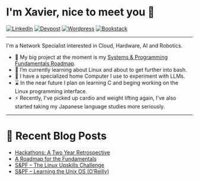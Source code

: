 # I'm Xavier, nice to meet you 👋
[![LinkedIn](https://img.shields.io/badge/LinkedIn-0077B5?style=for-the-badge&logo=linkedin&logoColor=white)](https://www.linkedin.com/in/xavierjmoreno)
[![Devpost](https://img.shields.io/badge/Devpost-003E54?style=for-the-badge&logo=Devpost&logoColor=white)](https://devpost.com/01Blu3)
[![Wordpress](https://img.shields.io/badge/Wordpress-21759B?style=for-the-badge&logo=wordpress&logoColor=white)](https://01blu3.com/)
[![Bookstack](https://img.shields.io/badge/Bookstack-%230288D1.svg?style=for-the-badge&logo=bookstack&logoColor=white)](https://lab-book.01blu3.com/)

---

I'm a Network Specialist interested in Cloud, Hardware, AI and Robotics.
* 🔭 My big project at the moment is my [Systems & Programming Fundamentals Roadmap](https://lab-book.01blu3.com/books/systems-programming-fundamentals).
* 📖 I’m currently learning about Linux and about to get further into bash.
* 🧠 I have a specialized home Computer I use to experiment with LLMs.
* ⌛ In the near future I plan on learning C and beging working on the Linux programming interface.
* ⚡ Recently, I've picked up cardio and weight lifting again, I've also started taking my Japanese language studies more seriously.

---
# 📘 Recent Blog Posts
* [Hackathons: A Two Year Retrospective](https://01blu3.com/2023/10/hackathons-a-two-year-retrospective/)
* [A Roadmap for the Fundamentals](https://01blu3.com/2024/01/a-roadmap-for-the-fundamentals/) 
* [S&PF – The Linux Upskills Challenge](https://01blu3.com/2024/01/spf-the-linux-upskills-challenge/)
* [S&PF – Learning the Unix OS (O’Reilly)](https://01blu3.com/2024/04/spf-learning-the-unix-os-oreilly/)



<!--
**01Blu3/01blu3** is a ✨ _special_ ✨ repository because its `README.md` (this file) appears on your GitHub profile.

Here are some ideas to get you started:

- 🔭 I’m currently working on ...
- 🌱 I’m currently learning ...
- 👯 I’m looking to collaborate on ...
- 🤔 I’m looking for help with ...
- 💬 Ask me about ...
- 📫 How to reach me: ...
- 😄 Pronouns: ...
- ⚡ Fun fact: ...
-->
